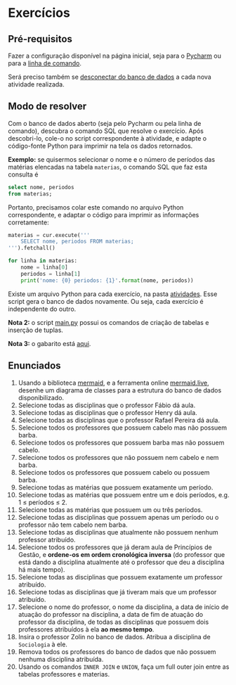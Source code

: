 # Exercícios

## Pré-requisitos

Fazer a configuração disponível na página inicial, seja para o [Pycharm](../README.md#configurando-no-Pycharm) ou
para a [linha de comando](../README.md#configurando-pela-linha-de-comando).

Será preciso também se [desconectar do banco de dados](../README.md#deletando-o-banco-de-dados) a cada nova atividade 
realizada.

## Modo de resolver

Com o banco de dados aberto (seja pelo Pycharm ou pela linha de comando), descubra o comando SQL que resolve o exercício.
Após descobri-lo, cole-o no script correspondente à atividade, e adapte o código-fonte Python para imprimir na tela os
dados retornados.

**Exemplo:** se quisermos selecionar o nome e o número de períodos das matérias elencadas na tabela `materias`, o 
comando SQL que faz esta consulta é

```sql
select nome, periodos
from materias;
```

Portanto, precisamos colar este comando no arquivo Python correspondente, e adaptar o código para imprimir as 
informações corretamente:

```python
materias = cur.execute('''
    SELECT nome, periodos FROM materias;
''').fetchall()

for linha in materias:
    nome = linha[0]
    periodos = linha[1]
    print('nome: {0} periodos: {1}'.format(nome, periodos))
```

Existe um arquivo Python para cada exercício, na pasta [atividades](.). Esse script gera o banco de dados 
novamente. Ou seja, cada exercício é independente do outro.

**Nota 2:** o script [main.py](main.py) possui os comandos de criação de tabelas e inserção de tuplas. 
                                   
**Nota 3:** o gabarito está [aqui](gabarito.md).

## Enunciados

1. Usando a biblioteca [mermaid](https://mermaid-js.github.io/mermaid/#/), e a ferramenta online 
   [mermaid.live](mermaid.live), desenhe um diagrama de classes para a estrutura do banco de dados 
   disponibilizado.
2. Selecione todas as disciplinas que o professor Fábio dá aula.
3. Selecione todas as disciplinas que o professor Henry dá aula.
4. Selecione todas as disciplinas que o professor Rafael Pereira dá aula.
5. Selecione todos os professores que possuem cabelo mas não possuem barba.
6. Selecione todos os professores que possuem barba mas não possuem cabelo.
7. Selecione todos os professores que não possuem nem cabelo e nem barba.
8. Selecione todos os professores que possuem cabelo ou possuem barba.
9. Selecione todas as matérias que possuem exatamente um período.
10. Selecione todas as matérias que possuem entre um e dois períodos, e.g. 1 ≤ períodos ≤ 2.
11. Selecione todas as matérias que possuem um ou três períodos.
12. Selecione todas as disciplinas que possuem apenas um período ou o professor não tem cabelo nem barba.
13. Selecione todas as disciplinas que atualmente não possuem nenhum professor atribuído.
14. Selecione todos os professores que já deram aula de Princípios de Gestão, e **ordene-os em ordem cronológica 
    inversa** (do professor que está dando a disciplina atualmente até o professor que deu a disciplina há mais tempo).
15. Selecione todas as disciplinas que possuem exatamente um professor atribuído.
16. Selecione todas as disciplinas que já tiveram mais que um professor atribuído.
17. Selecione o nome do professor, o nome da disciplina, a data de início de atuação do professor na disciplina, 
    a data de fim de atuação do professor da disciplina, de todas as disciplinas que possuem dois professores atribuídos
    à ela **ao mesmo tempo**.
18. Insira o professor Zolin no banco de dados. Atribua a disciplina de `Sociologia` à ele.
19. Remova todos os professores do banco de dados que não possuem nenhuma disciplina atribuída.
20. Usando os comandos `INNER JOIN` e `UNION`, faça um full outer join entre as tabelas professores e materias.